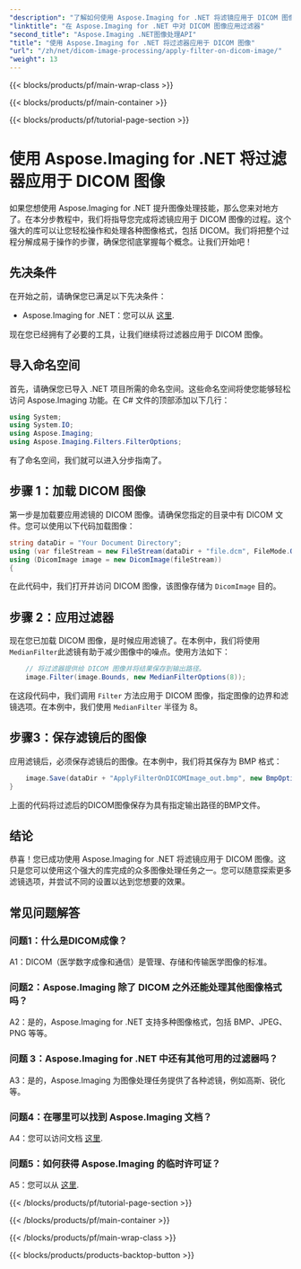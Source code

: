 ```yaml
---
"description": "了解如何使用 Aspose.Imaging for .NET 将滤镜应用于 DICOM 图像。轻松增强医学图像处理能力。"
"linktitle": "在 Aspose.Imaging for .NET 中对 DICOM 图像应用过滤器"
"second_title": "Aspose.Imaging .NET图像处理API"
"title": "使用 Aspose.Imaging for .NET 将过滤器应用于 DICOM 图像"
"url": "/zh/net/dicom-image-processing/apply-filter-on-dicom-image/"
"weight": 13
---
```


{{< blocks/products/pf/main-wrap-class >}}

{{< blocks/products/pf/main-container >}}

{{< blocks/products/pf/tutorial-page-section >}}

# 使用 Aspose.Imaging for .NET 将过滤器应用于 DICOM 图像

如果您想使用 Aspose.Imaging for .NET 提升图像处理技能，那么您来对地方了。在本分步教程中，我们将指导您完成将滤镜应用于 DICOM 图像的过程。这个强大的库可以让您轻松操作和处理各种图像格式，包括 DICOM。我们将把整个过程分解成易于操作的步骤，确保您彻底掌握每个概念。让我们开始吧！

## 先决条件

在开始之前，请确保您已满足以下先决条件：

- Aspose.Imaging for .NET：您可以从 [这里](https://releases。aspose.com/imaging/net/).

现在您已经拥有了必要的工具，让我们继续将过滤器应用于 DICOM 图像。

## 导入命名空间

首先，请确保您已导入 .NET 项目所需的命名空间。这些命名空间将使您能够轻松访问 Aspose.Imaging 功能。在 C# 文件的顶部添加以下几行：

```csharp
using System;
using System.IO;
using Aspose.Imaging;
using Aspose.Imaging.Filters.FilterOptions;
```

有了命名空间，我们就可以进入分步指南了。

## 步骤 1：加载 DICOM 图像

第一步是加载要应用滤镜的 DICOM 图像。请确保您指定的目录中有 DICOM 文件。您可以使用以下代码加载图像：

```csharp
string dataDir = "Your Document Directory";
using (var fileStream = new FileStream(dataDir + "file.dcm", FileMode.Open, FileAccess.Read))
using (DicomImage image = new DicomImage(fileStream))
{
```

在此代码中，我们打开并访问 DICOM 图像，该图像存储为 `DicomImage` 目的。

## 步骤 2：应用过滤器

现在您已加载 DICOM 图像，是时候应用滤镜了。在本例中，我们将使用 `MedianFilter`此滤镜有助于减少图像中的噪点。使用方法如下：

```csharp
    // 将过滤器提供给 DICOM 图像并将结果保存到输出路径。
    image.Filter(image.Bounds, new MedianFilterOptions(8));
```

在这段代码中，我们调用 `Filter` 方法应用于 DICOM 图像，指定图像的边界和滤镜选项。在本例中，我们使用 `MedianFilter` 半径为 8。

## 步骤3：保存滤镜后的图像

应用滤镜后，必须保存滤镜后的图像。在本例中，我们将其保存为 BMP 格式：

```csharp
    image.Save(dataDir + "ApplyFilterOnDICOMImage_out.bmp", new BmpOptions());
}
```

上面的代码将过滤后的DICOM图像保存为具有指定输出路径的BMP文件。

## 结论

恭喜！您已成功使用 Aspose.Imaging for .NET 将滤镜应用于 DICOM 图像。这只是您可以使用这个强大的库完成的众多图像处理任务之一。您可以随意探索更多滤镜选项，并尝试不同的设置以达到您想要的效果。

## 常见问题解答

### 问题1：什么是DICOM成像？

A1：DICOM（医学数字成像和通信）是管理、存储和传输医学图像的标准。

### 问题2：Aspose.Imaging 除了 DICOM 之外还能处理其他图像格式吗？

A2：是的，Aspose.Imaging for .NET 支持多种图像格式，包括 BMP、JPEG、PNG 等等。

### 问题 3：Aspose.Imaging for .NET 中还有其他可用的过滤器吗？

A3：是的，Aspose.Imaging 为图像处理任务提供了各种滤镜，例如高斯、锐化等。

### 问题4：在哪里可以找到 Aspose.Imaging 文档？

A4：您可以访问文档 [这里](https://reference。aspose.com/imaging/net/).

### 问题5：如何获得 Aspose.Imaging 的临时许可证？

A5：您可以从 [这里](https://purchase。aspose.com/temporary-license/).

{{< /blocks/products/pf/tutorial-page-section >}}

{{< /blocks/products/pf/main-container >}}

{{< /blocks/products/pf/main-wrap-class >}}

{{< blocks/products/products-backtop-button >}}